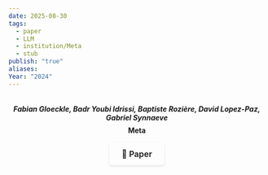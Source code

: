 ```yaml
---
date: 2025-08-30
tags:
  - paper
  - LLM
  - institution/Meta
  - stub
publish: "true"
aliases:
Year: "2024"
---
```

<div style="text-align: center; margin: 2rem 0; padding-bottom: 1rem; border-bottom: 2px solid var(--lightgray);">
  <b>
  <p style="margin: 0.5rem 0; color: var(--darkgray); font-style: italic;">
    Fabian Gloeckle, Badr Youbi Idrissi, Baptiste Rozière, David Lopez-Paz, Gabriel Synnaeve
  </p>
  <p style="margin: 0.5rem 0;">
    Meta
  </p>
  </b>
  <div style="display: flex; justify-content: center; margin: 1rem 0; gap: 0.5rem;">
    <a href="https://arxiv.org/abs/2404.19737" target="_blank" style="display: inline-flex; align-items: center; padding: 0.75rem 1.5rem; border-radius: 5px; text-decoration: none; font-weight: 600; font-size: 1rem; transition: all 0.2s ease; border: 1px solid var(--secondary); background-color: var(--secondary); color: var(--light); box-shadow: 0 2px 4px rgba(0,0,0,0.1);">
      📄 Paper
    </a>
  </div>
</div>

